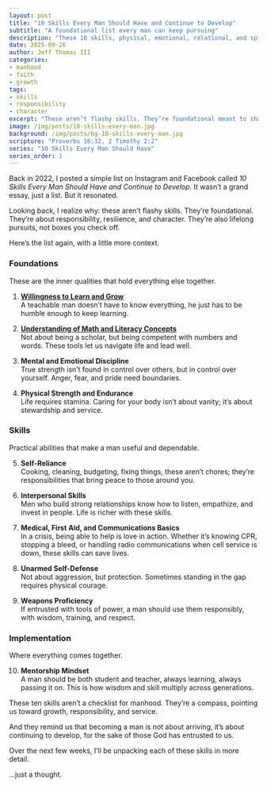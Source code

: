 ```yaml
---
layout: post
title: "10 Skills Every Man Should Have and Continue to Develop"
subtitle: "A foundational list every man can keep pursuing"
description: "These 10 skills, physical, emotional, relational, and spiritual, aren’t about arriving, but about continuing to grow into responsibility, resilience, and character."
date: 2025-09-26
author: Jeff Thomas III
categories:  
- manhood  
- faith  
- growth
tags:  
- skills  
- responsibility  
- character  
excerpt: "These aren’t flashy skills. They’re foundational meant to shape men into steady, dependable leaders who never stop growing."
image: /img/posts/10-skills-every-man.jpg
background: /img/posts/bg-10-skills-every-man.jpg
scripture: "Proverbs 16:32, 2 Timothy 2:2"
series: "10 Skills Every Man Should Have"
series_order: 1
---
```


Back in 2022, I posted a simple list on Instagram and Facebook called *10 Skills Every Man Should Have and Continue to Develop.* It wasn’t a grand essay, just a list. But it resonated.  

Looking back, I realize why: these aren’t flashy skills. They’re foundational. They’re about responsibility, resilience, and character. They’re also lifelong pursuits, not boxes you check off.  

Here’s the list again, with a little more context.  


### Foundations  
These are the inner qualities that hold everything else together.  

1. **[Willingness to Learn and Grow](https://jeffthomasiii.github.io/Just-a-Thought-Blog/manhood/faith/growth/2025/10/03/stay-teachable.html)**  
   A teachable man doesn’t have to know everything, he just has to be humble enough to keep learning.  

2. **[Understanding of Math and Literacy Concepts](https://jeffthomasiii.github.io/Just-a-Thought-Blog/manhood/faith/growth/2025/10/10/words-and-numbers-matter.html)**  
   Not about being a scholar, but being competent with numbers and words. These tools let us navigate life and lead well.  

3. **Mental and Emotional Discipline**  
   True strength isn’t found in control over others, but in control over yourself. Anger, fear, and pride need boundaries.  

4. **Physical Strength and Endurance**  
   Life requires stamina. Caring for your body isn’t about vanity; it’s about stewardship and service.  


### Skills  
Practical abilities that make a man useful and dependable.  

5. **Self-Reliance**  
   Cooking, cleaning, budgeting, fixing things, these aren’t chores; they’re responsibilities that bring peace to those around you.  

6. **Interpersonal Skills**  
   Men who build strong relationships know how to listen, empathize, and invest in people. Life is richer with these skills.  

7. **Medical, First Aid, and Communications Basics**  
   In a crisis, being able to help is love in action. Whether it’s knowing CPR, stopping a bleed, or handling radio communications when cell service is down, these skills can save lives.  

8. **Unarmed Self-Defense**  
   Not about aggression, but protection. Sometimes standing in the gap requires physical courage.  

9. **Weapons Proficiency**  
   If entrusted with tools of power, a man should use them responsibly, with wisdom, training, and respect.  


### Implementation  
Where everything comes together.  

10. **Mentorship Mindset**  
   A man should be both student and teacher, always learning, always passing it on. This is how wisdom and skill multiply across generations.  


These ten skills aren’t a checklist for manhood. They’re a compass, pointing us toward growth, responsibility, and service.  

And they remind us that becoming a man is not about arriving, it’s about continuing to develop, for the sake of those God has entrusted to us.  

Over the next few weeks, I’ll be unpacking each of these skills in more detail.  

…just a thought.  
<!--stackedit_data:
eyJoaXN0b3J5IjpbLTE5NDI4ODM4NjIsMTcwODkwNzgzMywtMT
EzODcxMTc4MF19
-->
